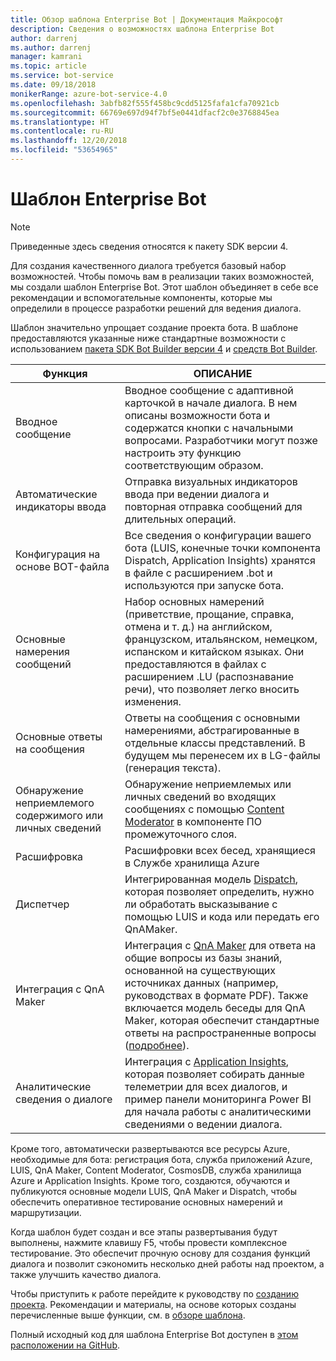 ```yaml
---
title: Обзор шаблона Enterprise Bot | Документация Майкрософт
description: Сведения о возможностях шаблона Enterprise Bot
author: darrenj
ms.author: darrenj
manager: kamrani
ms.topic: article
ms.service: bot-service
ms.date: 09/18/2018
monikerRange: azure-bot-service-4.0
ms.openlocfilehash: 3abfb82f555f458bc9cdd5125fafa1cfa70921cb
ms.sourcegitcommit: 66769e697d94f7bf5e0441dfacf2c0e3768845ea
ms.translationtype: HT
ms.contentlocale: ru-RU
ms.lasthandoff: 12/20/2018
ms.locfileid: "53654965"
---
```

# <a name="enterprise-bot-template"></a>Шаблон Enterprise Bot 

> [!NOTE]
> Приведенные здесь сведения относятся к пакету SDK версии 4. 

Для создания качественного диалога требуется базовый набор возможностей. Чтобы помочь вам в реализации таких возможностей, мы создали шаблон Enterprise Bot. Этот шаблон объединяет в себе все рекомендации и вспомогательные компоненты, которые мы определили в процессе разработки решений для ведения диалога. 

Шаблон значительно упрощает создание проекта бота. В шаблоне предоставляются указанные ниже стандартные возможности с использованием [пакета SDK Bot Builder версии 4](https://github.com/Microsoft/botbuilder) и [средств Bot Builder](https://github.com/Microsoft/botbuilder-tools).

Функция | ОПИСАНИЕ |
------------ | -------------
Вводное сообщение | Вводное сообщение с адаптивной карточкой в начале диалога. В нем описаны возможности бота и содержатся кнопки с начальными вопросами. Разработчики могут позже настроить эту функцию соответствующим образом.
Автоматические индикаторы ввода  | Отправка визуальных индикаторов ввода при ведении диалога и повторная отправка сообщений для длительных операций.
Конфигурация на основе BOT-файла | Все сведения о конфигурации вашего бота (LUIS, конечные точки компонента Dispatch, Application Insights) хранятся в файле с расширением .bot и используются при запуске бота.
Основные намерения сообщений  | Набор основных намерений (приветствие, прощание, справка, отмена и т. д.) на английском, французском, итальянском, немецком, испанском и китайском языках. Они предоставляются в файлах с расширением .LU (распознавание речи), что позволяет легко вносить изменения.
Основные ответы на сообщения  | Ответы на сообщения с основными намерениями, абстрагированные в отдельные классы представлений. В будущем мы перенесем их в LG-файлы (генерация текста).
Обнаружение неприемлемого содержимого или личных сведений  |Обнаружение неприемлемых или личных сведений во входящих сообщениях с помощью [Content Moderator](https://azure.microsoft.com/en-us/services/cognitive-services/content-moderator/) в компоненте ПО промежуточного слоя.
Расшифровка  | Расшифровки всех бесед, хранящиеся в Службе хранилища Azure
Диспетчер | Интегрированная модель [Dispatch](https://docs.microsoft.com/en-us/azure/bot-service/bot-builder-tutorial-dispatch?view=azure-bot-service-4.0&tabs=csaddref%2Ccsbotconfig), которая позволяет определить, нужно ли обработать высказывание с помощью LUIS и кода или передать его QnAMaker.
Интеграция с QnA Maker  | Интеграция с [QnA Maker](https://www.qnamaker.ai) для ответа на общие вопросы из базы знаний, основанной на существующих источниках данных (например, руководствах в формате PDF). Также включается модель беседы для QnA Maker, которая обеспечит стандартные ответы на распространенные вопросы ([подробнее](https://docs.microsoft.com/en-us/azure/cognitive-services/qnamaker/how-to/chit-chat-knowledge-base)).
Аналитические сведения о диалоге  | Интеграция с [Application Insights](https://azure.microsoft.com/en-gb/services/application-insights/), которая позволяет собирать данные телеметрии для всех диалогов, и пример панели мониторинга Power BI для начала работы с аналитическими сведениями о ведении диалога.

Кроме того, автоматически развертываются все ресурсы Azure, необходимые для бота: регистрация бота, служба приложений Azure, LUIS, QnA Maker, Content Moderator, CosmosDB, служба хранилища Azure и Application Insights. Кроме того, создаются, обучаются и публикуются основные модели LUIS, QnA Maker и Dispatch, чтобы обеспечить оперативное тестирование основных намерений и маршрутизации.

Когда шаблон будет создан и все этапы развертывания будут выполнены, нажмите клавишу F5, чтобы провести комплексное тестирование. Это обеспечит прочную основу для создания функций диалога и позволит сэкономить несколько дней работы над проектом, а также улучшить качество диалога.

Чтобы приступить к работе перейдите к руководству по [созданию проекта](bot-builder-enterprise-template-create-project.md). Рекомендации и материалы, на основе которых созданы перечисленные выше функции, см. в [обзоре шаблона](bot-builder-enterprise-template-overview-detail.md). 

Полный исходный код для шаблона Enterprise Bot доступен в [этом расположении на GitHub](https://github.com/Microsoft/AI/tree/master/templates/Enterprise-Template).
